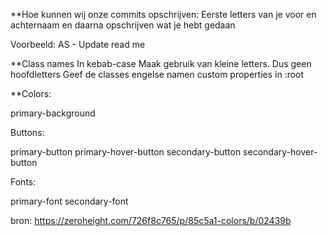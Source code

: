 **Hoe kunnen wij onze commits opschrijven:
Eerste letters van je voor en achternaam en daarna opschrijven wat je hebt gedaan

Voorbeeld: AS - Update read me

**Class names
In kebab-case
Maak gebruik van kleine letters. Dus geen hoofdletters
Geef de classes engelse namen
custom properties in :root

**Colors:

primary-background

Buttons:

primary-button
primary-hover-button
secondary-button
secondary-hover-button

Fonts:

primary-font
secondary-font

bron: https://zeroheight.com/726f8c765/p/85c5a1-colors/b/02439b
